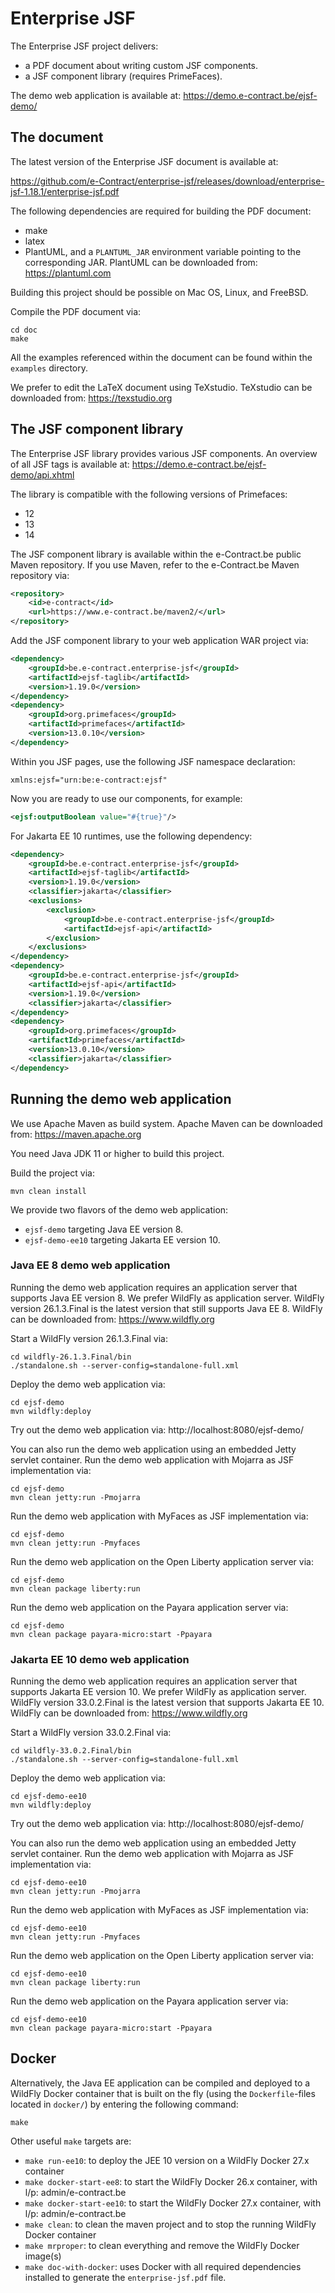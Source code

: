# Enterprise JSF

The Enterprise JSF project delivers:
* a PDF document about writing custom JSF components.
* a JSF component library (requires PrimeFaces).

The demo web application is available at:
https://demo.e-contract.be/ejsf-demo/


## The document

The latest version of the Enterprise JSF document is available at:

https://github.com/e-Contract/enterprise-jsf/releases/download/enterprise-jsf-1.18.1/enterprise-jsf.pdf

The following dependencies are required for building the PDF document:
* make
* latex
* PlantUML, and a `PLANTUML_JAR` environment variable pointing to the corresponding JAR.
PlantUML can be downloaded from: https://plantuml.com

Building this project should be possible on Mac OS, Linux, and FreeBSD.

Compile the PDF document via:
```
cd doc
make
```

All the examples referenced within the document can be found within the `examples` directory.

We prefer to edit the LaTeX document using TeXstudio.
TeXstudio can be downloaded from:
https://texstudio.org

## The JSF component library

The Enterprise JSF library provides various JSF components.
An overview of all JSF tags is available at:
https://demo.e-contract.be/ejsf-demo/api.xhtml

The library is compatible with the following versions of Primefaces:
* 12
* 13
* 14

The JSF component library is available within the e-Contract.be public Maven repository.
If you use Maven, refer to the e-Contract.be Maven repository via:
```xml
<repository>
    <id>e-contract</id>
    <url>https://www.e-contract.be/maven2/</url>
</repository>
```
Add the JSF component library to your web application WAR project via:
```xml
<dependency>
    <groupId>be.e-contract.enterprise-jsf</groupId>
    <artifactId>ejsf-taglib</artifactId>
    <version>1.19.0</version>
</dependency>
<dependency>
    <groupId>org.primefaces</groupId>
    <artifactId>primefaces</artifactId>
    <version>13.0.10</version>
</dependency>
```
Within you JSF pages, use the following JSF namespace declaration:
```
xmlns:ejsf="urn:be:e-contract:ejsf"
```
Now you are ready to use our components, for example:
```xml
<ejsf:outputBoolean value="#{true}"/>
```
For Jakarta EE 10 runtimes, use the following dependency:
```xml
<dependency>
    <groupId>be.e-contract.enterprise-jsf</groupId>
    <artifactId>ejsf-taglib</artifactId>
    <version>1.19.0</version>
    <classifier>jakarta</classifier>
    <exclusions>
        <exclusion>
            <groupId>be.e-contract.enterprise-jsf</groupId>
            <artifactId>ejsf-api</artifactId>
        </exclusion>
    </exclusions>
</dependency>
<dependency>
    <groupId>be.e-contract.enterprise-jsf</groupId>
    <artifactId>ejsf-api</artifactId>
    <version>1.19.0</version>
    <classifier>jakarta</classifier>
</dependency>
<dependency>
    <groupId>org.primefaces</groupId>
    <artifactId>primefaces</artifactId>
    <version>13.0.10</version>
    <classifier>jakarta</classifier>
</dependency>
```

## Running the demo web application

We use Apache Maven as build system.
Apache Maven can be downloaded from: https://maven.apache.org

You need Java JDK 11 or higher to build this project.

Build the project via:
```
mvn clean install
```

We provide two flavors of the demo web application:
* `ejsf-demo` targeting Java EE version 8.
* `ejsf-demo-ee10` targeting Jakarta EE version 10.

### Java EE 8 demo web application

Running the demo web application requires an application server that supports Java EE version 8.
We prefer WildFly as application server.
WildFly version 26.1.3.Final is the latest version that still supports Java EE 8.
WildFly can be downloaded from: https://www.wildfly.org

Start a WildFly version 26.1.3.Final via:
```
cd wildfly-26.1.3.Final/bin
./standalone.sh --server-config=standalone-full.xml
```

Deploy the demo web application via:
```
cd ejsf-demo
mvn wildfly:deploy
```

Try out the demo web application via:
http://localhost:8080/ejsf-demo/

You can also run the demo web application using an embedded Jetty servlet container.
Run the demo web application with Mojarra as JSF implementation via:
```
cd ejsf-demo
mvn clean jetty:run -Pmojarra
```
Run the demo web application with MyFaces as JSF implementation via:
```
cd ejsf-demo
mvn clean jetty:run -Pmyfaces
```

Run the demo web application on the Open Liberty application server via:
```
cd ejsf-demo
mvn clean package liberty:run
```

Run the demo web application on the Payara application server via:
```
cd ejsf-demo
mvn clean package payara-micro:start -Ppayara
```

### Jakarta EE 10 demo web application

Running the demo web application requires an application server that supports Jakarta EE version 10.
We prefer WildFly as application server.
WildFly version 33.0.2.Final is the latest version that supports Jakarta EE 10.
WildFly can be downloaded from: https://www.wildfly.org

Start a WildFly version 33.0.2.Final via:
```
cd wildfly-33.0.2.Final/bin
./standalone.sh --server-config=standalone-full.xml
```

Deploy the demo web application via:
```
cd ejsf-demo-ee10
mvn wildfly:deploy
```

Try out the demo web application via:
http://localhost:8080/ejsf-demo/

You can also run the demo web application using an embedded Jetty servlet container.
Run the demo web application with Mojarra as JSF implementation via:
```
cd ejsf-demo-ee10
mvn clean jetty:run -Pmojarra
```
Run the demo web application with MyFaces as JSF implementation via:
```
cd ejsf-demo-ee10
mvn clean jetty:run -Pmyfaces
```

Run the demo web application on the Open Liberty application server via:
```
cd ejsf-demo-ee10
mvn clean package liberty:run
```

Run the demo web application on the Payara application server via:
```
cd ejsf-demo-ee10
mvn clean package payara-micro:start -Ppayara
```

## Docker

Alternatively, the Java EE application can be compiled and deployed to a WildFly Docker container
that is built on the fly (using the `Dockerfile`-files located in `docker/`) by entering the following command:
```shell
make
```

Other useful `make` targets are:
* `make run-ee10`: to deploy the JEE 10 version on a WildFly Docker 27.x container
* `make docker-start-ee8`: to start the WildFly Docker 26.x container, with l/p: admin/e-contract.be
* `make docker-start-ee10`: to start the WildFly Docker 27.x container, with l/p: admin/e-contract.be
* `make clean`: to clean the maven project and to stop the running WildFly Docker container
* `make mrproper`: to clean everything and remove the WildFly Docker image(s)
* `make doc-with-docker`: uses Docker with all required dependencies installed to generate the `enterprise-jsf.pdf` file.
